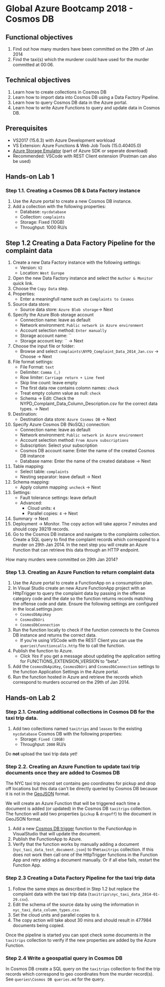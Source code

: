 # Global Azure Bootcamp 2018 - Cosmos DB

## Functional objectives

1. Find out how many murders have been committed on the 29th of Jan 2014
2. Find the taxi(s) which the murderer could have used for the murder committed at 00:06.

## Technical objectives

1. Learn how to create collections in Cosmos DB
2. Learn how to import data into Cosmos DB using a Data Factory Pipeline.
3. Learn how to query Cosmos DB data in the Azure portal.
4. Learn how to write Azure Functions to query and update data in Cosmos DB.

## Prerequisites

- VS2017 (15.6.3) with Azure Development workload
- VS Extension: Azure Functions & Web Job Tools (15.0.40405.0)
- [Azure Storage Emulator](https://docs.microsoft.com/en-us/azure/storage/common/storage-use-emulator) (part of Azure SDK or seperate download)
- Recommended: VSCode with REST Client extension (Postman can also be used)

## Hands-on Lab 1

### Step 1.1. Creating a Cosmos DB & Data Factory instance

1. Use the Azure portal to create a new Cosmos DB instance.
2. Add a collection with the following properties:
    - Database: `nycdatabase`
    - Collection: `complaints`
    - Storage: Fixed (10GB)
    - Throughput: 1000 RU/s
## Step 1.2 Creating a Data Factory Pipeline for the complaint data

1. Create a new Data Factory instance with the following settings:
    - Version: `V2`
    - Location: `West Europe`
2. Open the new Data Factory instance and select the `Author & Monitor` quick link. 
3. Choose the `Copy Data` step.
4. Properties:
    - Enter a meaningfull name such as `Complaints to Cosmos`
5. Source data store:
    - Source data store: `Azure Blob storage`-> Next
6. Specify the Azure Blob storage account
    - Connection name: leave as default
    - Network environment: `Public network in Azure environment`
    - Account selection method: `Enter manually`
    - Storage account name: ``
    - Storage account key: `` -> Next
7. Choose the input file or folder:
    - Browse and select `complaints\NYPD_Complaint_Data_2014_Jan.csv` -> Choose -> Next
8. File format settings:
    - File Format: `text`
    - Delimiter: `Comma (,)`
    - Row limiter: `Carriage return + Line feed`
    - Skip line count: leave empty
    - The first data row contains colomn names: `check`
    - Treat empty column value as null: `check`
    - Schema -> Edit: Check the NYPD_Complaint_Data_Column_Description.csv for the correct data types. -> Next
9. Destination:
    - Destination data store: `Azure Cosmos DB` -> Next
10. Specify Azure Cosmos DB (NoSQL) connection:
    - Connection name: leave as default
    - Network environment: `Public network in Azure environment`
    - Account selection method: `From Azure subscriptions`
    - Subscription: Select your subscription
    - Cosmos DB account name: Enter the name of the created Cosmos DB instance
    - Database name: Enter the name of the created database -> Next
11. Table mapping:
    - Select table: `complaints` 
    - Nesting separator: leave default -> Next
12. Schema mapping:
    - Apply column mapping: `uncheck` -> Next
13.  Settings:
     - Fault tolerance settings: leave default
     - Advanced:
        - Cloud units: `4`
        - Parallel copies: `4` -> Next
14. Summary -> Next
15. Deployment -> Monitor. The copy action will take approx 7 minutes and should copy 39219 records.
16. Go to the Cosmos DB instance and navigate to the complaints collection. Create a SQL query to find the complaint records which correspond to a murder on 29th Jan 2014. In the next step you will create an Azure Function that can retrieve this data through an HTTP endpoint.

How many murders were committed on 29th Jan 2014?

### Step 1.3. Creating an Azure Function to return complaint data

1. Use the Azure portal to create a FunctionApp on a consumption plan.
2. In Visual Studio create an new Azure FunctionApp project with an HttpTrigger to query the complaint data by passing in the offense category code and the date so the function returns records matching the offense code and date. Ensure the following settings are configured in the local.settings.json:
    - `CosmosDbApiKey`
    - `CosmosDbUri`
    - `CosmosDbConnection`
3. Run the function locally to check if the function connects to the Cosmos DB instance and returns the correct data. 
    - If you're using VSCode with the REST Client you can use the `queries\functioncalls.http` file to call the function.
4. Publish the function to Azure. 
    - Click _Yes_ if you get a message about updating the application setting for FUNCTIONS_EXTENSION_VERSION to "beta".
5. Add the `CosmosDbApiKey`, `CosmosDbUri` and `CosmosDbConnection` settings to the function Application Settings in the Azure portal.
6. Run the function hosted in Azure and retrieve the records which correspond to murders occurred on the 29th of Jan 2014. 

## Hands-on Lab 2

### Step 2.1. Creating additional collections in Cosmos DB for the taxi trip data.

1. Add two collections named `taxitrips` and `leases` to the existing `nycdatabase` Cosmos DB with the following properties:
    - Storage: `Fixed (10GB)`
    - Throughput: `2000` RU/s

Do __not__ upload the taxi trip data yet!

### Step 2.2. Creating an Azure Function to update taxi trip documents once they are added to Cosmos DB

The NYC taxi trip record set contains geo coordinates for pickup and drop off locations but this data can't be directly queried by Cosmos DB because it is not in the [GeoJSON](https://docs.microsoft.com/en-us/azure/cosmos-db/geospatial) format. 

We will create an Azure Function that will be triggered each time a document is added (or updated) in the Cosmos DB `taxitrips` collection. The function  will add two properties (`pickup` & `dropoff`) to the document in GeoJSON format.

1. Add a new [Cosmos DB trigger](https://docs.microsoft.com/en-us/azure/azure-functions/functions-bindings-cosmosdb) function to the FunctionApp in VisualStudio that will update the document.
2. Publish the FunctionApp to Azure.
3. Verify that the function works by manually adding a document (`nyc_taxi_data_test_document.json`) to the`taxitrips` collection. If this does not work then call one of the HttpTrigger functions in the Function App and retry adding a document manually. Or if all else fails, restart the Function App.

### Step 2.3 Creating a Data Factory Pipeline for the taxi trip data

1. Follow the same steps as described in Step 1.2 but replace the complaint data with the taxi trip data (`taxitrips\nyc_taxi_data_2014-01-29.csv`). 
2. Edit the schema of the source data by using the information in `nyc_taxi_data_column_types.csv`. 
3. Set the cloud units and parallel copies to `8`. 
4. The copy action will take about 30 mins and should result in 477984 documents being copied.

Once the pipeline is started you can spot check some documents in the `taxitrips` collection to verify if the new properties are added by the Azure Function.

### Step 2.4 Write a geospatial query in Cosmos DB 

In Cosmos DB create a SQL query on the `taxitrips` collection to find the trip records which correspond to geo coordinates from the murder record(s). See `queries\Cosmos DB queries.md` for the query.

